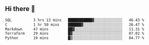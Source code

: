 ## Hi there 👋

<!--START_SECTION:waka-->

```txt
SQL          3 hrs 13 mins   ███████████▓░░░░░░░░░░░░░   46.43 %
C            1 hr 50 mins    ██████▓░░░░░░░░░░░░░░░░░░   26.47 %
Markdown     47 mins         ██▓░░░░░░░░░░░░░░░░░░░░░░   11.31 %
Terraform    29 mins         █▓░░░░░░░░░░░░░░░░░░░░░░░   07.02 %
Python       19 mins         █▒░░░░░░░░░░░░░░░░░░░░░░░   04.77 %
```

<!--END_SECTION:waka-->

<!--
**taylor475/taylor475** is a ✨ _special_ ✨ repository because its `README.md` (this file) appears on your GitHub profile.

Here are some ideas to get you started:

- 🔭 I’m currently working on ...
- 🌱 I’m currently learning ...
- 👯 I’m looking to collaborate on ...
- 🤔 I’m looking for help with ...
- 💬 Ask me about ...
- 📫 How to reach me: ...
- 😄 Pronouns: ...
- ⚡ Fun fact: ...
-->
